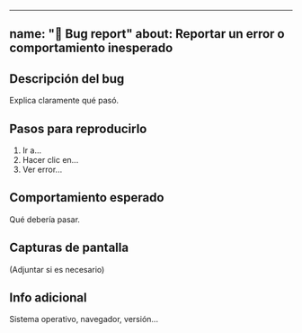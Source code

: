  ---
name: "🐞 Bug report"
about: Reportar un error o comportamiento inesperado
---

## Descripción del bug
Explica claramente qué pasó.

## Pasos para reproducirlo
1. Ir a...
2. Hacer clic en...
3. Ver error...

## Comportamiento esperado
Qué debería pasar.

## Capturas de pantalla
(Adjuntar si es necesario)

## Info adicional
Sistema operativo, navegador, versión...

